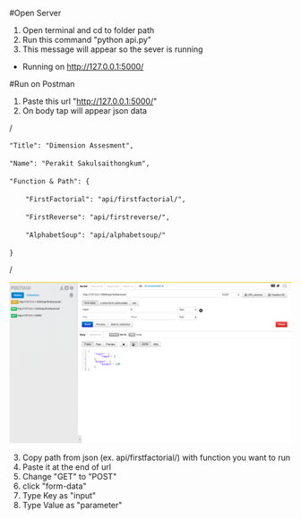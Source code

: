 #Open Server
1. Open terminal and cd to folder path
2. Run this command "python api.py"
3. This message will appear so the sever is running
 * Running on http://127.0.0.1:5000/

#Run on Postman

1. Paste this url "http://127.0.0.1:5000/"
2. On body tap will appear json data

 /
  
    "Title": "Dimension Assesment",
    
    "Name": "Perakit Sakulsaithongkum",
    
    "Function & Path": {
    
        "FirstFactorial": "api/firstfactorial/",
        
        "FirstReverse": "api/firstreverse/",
        
        "AlphabetSoup": "api/alphabetsoup/"
        
    }
/

![alt text](https://github.com/gapprapp/Dimension-Assessment/blob/master/readme%20pic/postman.png)
  
3. Copy path from json (ex. api/firstfactorial/) with function you want to run
4. Paste it at the end of url
5. Change "GET" to "POST"
6. click "form-data"
7. Type Key as "input"
8. Type Value as "parameter"




